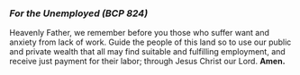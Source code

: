 ### _For the Unemployed (BCP 824)_
Heavenly Father, we remember before you those who suffer want and anxiety from lack of work. Guide the people of this land so to use our public and private wealth that all may find suitable and fulfilling employment, and receive just payment for their labor; through Jesus Christ our Lord. **Amen.**
